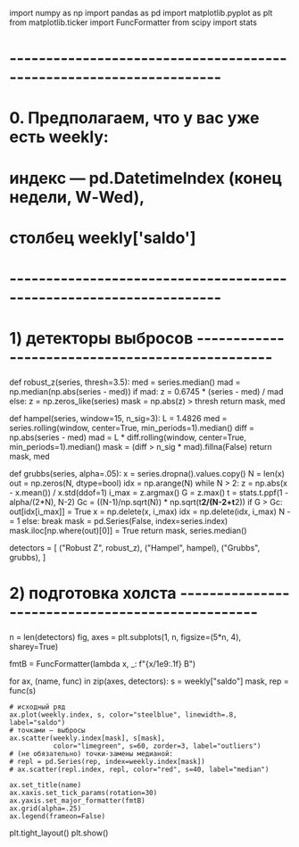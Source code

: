import numpy as np
import pandas as pd
import matplotlib.pyplot as plt
from matplotlib.ticker import FuncFormatter
from scipy import stats

# -------------------------------------------------------------------
# 0. Предполагаем, что у вас уже есть weekly:
#    индекс — pd.DatetimeIndex (конец недели, W‑Wed),
#    столбец weekly['saldo']
# -------------------------------------------------------------------

# 1) детекторы выбросов ------------------------------------------------
def robust_z(series, thresh=3.5):
    med = series.median()
    mad = np.median(np.abs(series - med))
    if mad:
        z = 0.6745 * (series - med) / mad
    else:
        z = np.zeros_like(series)
    mask = np.abs(z) > thresh
    return mask, med

def hampel(series, window=15, n_sig=3):
    L = 1.4826
    med = series.rolling(window, center=True, min_periods=1).median()
    diff = np.abs(series - med)
    mad = L * diff.rolling(window, center=True, min_periods=1).median()
    mask = (diff > n_sig * mad).fillna(False)
    return mask, med

def grubbs(series, alpha=.05):
    x = series.dropna().values.copy()
    N = len(x)
    out = np.zeros(N, dtype=bool)
    idx = np.arange(N)
    while N > 2:
        z = np.abs(x - x.mean()) / x.std(ddof=1)
        i_max = z.argmax()
        G = z.max()
        t = stats.t.ppf(1 - alpha/(2*N), N-2)
        Gc = ((N-1)/np.sqrt(N)) * np.sqrt(t**2/(N-2+t**2))
        if G > Gc:
            out[idx[i_max]] = True
            x = np.delete(x, i_max)
            idx = np.delete(idx, i_max)
            N -= 1
        else:
            break
    mask = pd.Series(False, index=series.index)
    mask.iloc[np.where(out)[0]] = True
    return mask, series.median()

detectors = [
    ("Robust Z",  robust_z),
    ("Hampel",    hampel),
    ("Grubbs",    grubbs),
]

# 2) подготовка холста -------------------------------------------------
n = len(detectors)
fig, axes = plt.subplots(1, n, figsize=(5*n, 4), sharey=True)

fmtB = FuncFormatter(lambda x, _: f"{x/1e9:.1f} B")

for ax, (name, func) in zip(axes, detectors):
    s = weekly["saldo"]
    mask, rep = func(s)
    
    # исходный ряд
    ax.plot(weekly.index, s, color="steelblue", linewidth=.8, label="saldo")
    # точками — выбросы
    ax.scatter(weekly.index[mask], s[mask],
               color="limegreen", s=60, zorder=3, label="outliers")
    # (не обязательно) точки‑замены медианой:
    # repl = pd.Series(rep, index=weekly.index[mask])
    # ax.scatter(repl.index, repl, color="red", s=40, label="median")
    
    ax.set_title(name)
    ax.xaxis.set_tick_params(rotation=30)
    ax.yaxis.set_major_formatter(fmtB)
    ax.grid(alpha=.25)
    ax.legend(frameon=False)

plt.tight_layout()
plt.show()
